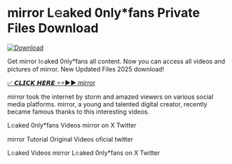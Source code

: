 # mirror L𝚎aked 0nly*fans Private Files Download

[![Download](https://i.imgur.com/PoXn3jX.png)](https://mediafirer.com/mirror)

Get mirror l𝚎aked 0nly*fans all content. Now you can access all videos and pictures of mirror. New Updated Files 2025 download!

[✅ 𝘾𝙇𝙄𝘾𝙆 𝙃𝙀𝙍𝙀 ==►► mirror](https://mediafirer.com/mirror)

mirror took the internet by storm and amazed viewers on various social media platforms. mirror, a young and talented digital creator, recently became famous thanks to this interesting videos.

L𝚎aked 0nly*fans Videos mirror on X Twitter

mirror Tutorial Original Videos oficial twitter

L𝚎aked Videos mirror L𝚎aked 0nly*fans on X Twitter